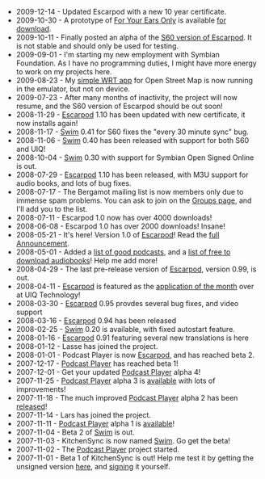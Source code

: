   * 2009-12-14 - Updated Escarpod with a new 10 year certificate.
  * 2009-10-30 - A prototype of [For Your Ears Only](ForYourEarsOnly.md) is available [for download](http://code.google.com/p/bergamot/downloads/list).
  * 2009-10-11 - Finally posted an alpha of the [S60 version of Escarpod](http://code.google.com/p/bergamot/downloads/list). It is not stable and should only be used for testing.
  * 2009-09-01 - I'm starting my new employment with Symbian Foundation. As I have no programming duties, I might have more energy to work on my projects here.
  * 2009-08-23 - My [simple WRT app](http://tantapanna.com/osmwidget.png) for Open Street Map is now running in the emulator, but not on device.
  * 2009-07-23 - After many months of inactivity, the project will now resume, and the S60 version of Escarpod should be out soon!
  * 2008-11-29 - [Escarpod](Escarpod.md) 1.10 has been updated with new certificate, it now installs again!
  * 2008-11-17 - [Swim](Swim.md) 0.41 for S60 fixes the "every 30 minute sync" bug.
  * 2008-11-06 - [Swim](Swim.md) 0.40 has been released with support for both S60 and UIQ!
  * 2008-10-04 - [Swim](Swim.md) 0.30 with support for Symbian Open Signed Online is out.
  * 2008-07-29 - [Escarpod](Escarpod.md) 1.10 has been released, with M3U support for audio books, and lots of bug fixes.
  * 2008-07-17 - The Bergamot mailing list is now members only due to immense spam problems. You can ask to join on the [Groups page](http://groups.google.com/group/bergamot), and I'll add you to the list.
  * 2008-07-11 - Escarpod 1.0 now has over 4000 downloads!
  * 2008-06-08 - Escarpod 1.0 has over 2000 downloads! Insane!
  * 2008-05-21 - It's here! Version 1.0 of [Escarpod](Escarpod.md)! Read the [full Announcement](EscarpodAnnouncement.md).
  * 2008-05-01 - Added a [list of good podcasts](PodcastFeeds.md), and a [list of free to download audiobooks](FreeAudioBooks.md)! Help me add more!
  * 2008-04-29 - The last pre-release version of [Escarpod](Escarpod.md), version 0.99, is out.
  * 2008-04-11 - [Escarpod](Escarpod.md) is featured as the [application of the month](http://www.uiq.com/my-uiq/application-of-the-month/escarpod) over at UIQ Technology!
  * 2008-03-30 - [Escarpod](Escarpod.md) 0.95 provdes several bug fixes, and video support
  * 2008-03-16 - [Escarpod](Escarpod.md) 0.94 has been released
  * 2008-02-25 - [Swim](Swim.md) 0.20 is available, with fixed autostart feature.
  * 2008-01-16 - [Escarpod](Escarpod.md) 0.91 featuring several new translations is here
  * 2008-01-12 - Lasse has joined the project.
  * 2008-01-01 - Podcast Player is now [Escarpod](Escarpod.md), and has reached beta 2.
  * 2007-12-17 - [Podcast Player](PodcastPlayer.md) has reached beta 1!
  * 2007-12-01 - Get your updated [Podcast Player](PodcastPlayer.md) alpha 4!
  * 2007-11-25 - [Podcast Player](PodcastPlayer.md) alpha 3 is [available](http://bergamot.googlecode.com/svn/Podcast/tags/alpha3/group/Podcast_udeb_signed.sis) with lots of improvements!
  * 2007-11-18 - The much improved [Podcast Player](PodcastPlayer.md) alpha 2 has been [released](http://bergamot.googlecode.com/svn/Podcast/tags/alpha2/group/Podcast_udeb_signed.sis)!
  * 2007-11-14 - Lars has joined the project.
  * 2007-11-11 - [Podcast Player](PodcastPlayer.md) alpha 1 is [available](http://bergamot.googlecode.com/svn/Podcast/tags/alpha1/group/Podcast_udeb_signed.sis)!
  * 2007-11-04 - Beta 2 of [Swim](Swim.md) is out.
  * 2007-11-03 - KitchenSync is now named [Swim](Swim.md). Go get the beta!
  * 2007-11-02 - The [Podcast Player](PodcastPlayer.md) project started.
  * 2007-11-01 - Beta 1 of KitchenSync is out! Help me test it by getting the unsigned version [here](http://bergamot.googlecode.com/svn/KitchenSync/tags/beta1/group/KitchenSync_unsigned.sis), and [signing](SignSIS.md) it yourself.